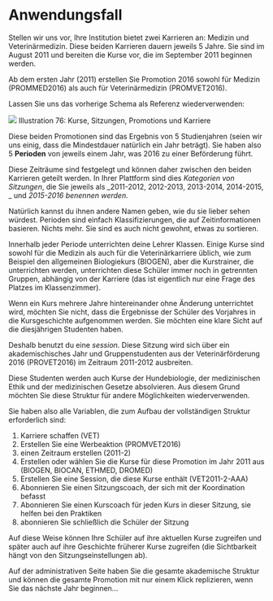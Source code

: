 # Anwendungsfall

Stellen wir uns vor, Ihre Institution bietet zwei Karrieren an: Medizin und Veterinärmedizin. Diese beiden Karrieren dauern jeweils 5 Jahre. Sie sind im August 2011 und bereiten die Kurse vor, die im September 2011 beginnen werden.

Ab dem ersten Jahr \(2011\) erstellen Sie Promotion 2016 sowohl für Medizin \(PROMMED2016\) als auch für Veterinärmedizin \(PROMVET2016\).

Lassen Sie uns das vorherige Schema als Referenz wiederverwenden:

![](../../../.gitbook/assets/graficos92%20%286%29.png)
Illustration 76: Kurse, Sitzungen, Promotions und Karriere

Diese beiden Promotionen sind das Ergebnis von 5 Studienjahren \(seien wir uns einig, dass die Mindestdauer natürlich ein Jahr beträgt\). Sie haben also 5 **Perioden** von jeweils einem Jahr, was 2016 zu einer Beförderung führt.

Diese Zeiträume sind festgelegt und können daher zwischen den beiden Karrieren geteilt werden. In Ihrer Plattform sind dies _Kategorien von Sitzungen_, die Sie jeweils als _2011-2012, 2012-2013, 2013-2014, 2014-2015, _ und _2015-2016 benennen werden._

Natürlich kannst du ihnen andere Namen geben, wie du sie lieber sehen würdest. Perioden sind einfach Klassifizierungen, die auf Zeitinformationen basieren. Nichts mehr. Sie sind es auch nicht gewohnt, etwas zu sortieren.

Innerhalb jeder Periode unterrichten deine Lehrer Klassen. Einige Kurse sind sowohl für die Medizin als auch für die Veterinärkarriere üblich, wie zum Beispiel den allgemeinen Biologiekurs \(BIOGEN\), aber die Kurstrainer, die unterrichten werden, unterrichten diese Schüler immer noch in getrennten Gruppen, abhängig von der Karriere \(das ist eigentlich nur eine Frage des Platzes im Klassenzimmer\).

Wenn ein Kurs mehrere Jahre hintereinander ohne Änderung unterrichtet wird, möchten Sie nicht, dass die Ergebnisse der Schüler des Vorjahres in die Kursgeschichte aufgenommen werden. Sie möchten eine klare Sicht auf die diesjährigen Studenten haben.

Deshalb benutzt du eine _session_. Diese Sitzung wird sich über ein akademischisches Jahr und Gruppenstudenten aus der Veterinärförderung 2016 (PROVET2016\) im Zeitraum 2011-2012 ausbreiten.

Diese Studenten werden auch Kurse der Hundebiologie, der medizinischen Ethik und der medizinischen Gesetze absolvieren. Aus diesem Grund möchten Sie diese Struktur für andere Möglichkeiten wiederverwenden.

Sie haben also alle Variablen, die zum Aufbau der vollständigen Struktur erforderlich sind:

1. Karriere schaffen \(VET\)
2. Erstellen Sie eine Werbeaktion \(PROMVET2016\)
3. einen Zeitraum erstellen \(2011-2\)
4. Erstellen oder wählen Sie die Kurse für diese Promotion im Jahr 2011 aus \(BIOGEN, BIOCAN, ETHMED, DROMED\)
5. Erstellen Sie eine Session, die diese Kurse enthält \(VET2011-2-AAA\)
6. Abonnieren Sie einen Sitzungscoach, der sich mit der Koordination befasst
7. Abonnieren Sie einen Kurscoach für jeden Kurs in dieser Sitzung, sie helfen bei den Praktiken
8. abonnieren Sie schließlich die Schüler der Sitzung

Auf diese Weise können Ihre Schüler auf ihre aktuellen Kurse zugreifen und später auch auf ihre Geschichte früherer Kurse zugreifen \(die Sichtbarkeit hängt von den Sitzungseinstellungen ab\).

Auf der administrativen Seite haben Sie die gesamte akademische Struktur und können die gesamte Promotion mit nur einem Klick replizieren, wenn Sie das nächste Jahr beginnen...